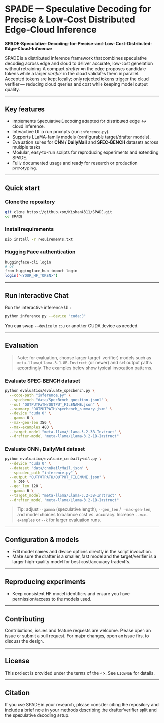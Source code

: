 # SPADE — Speculative Decoding for Precise & Low‑Cost Distributed Edge‑Cloud Inference

**SPADE-Speculative-Decoding-for-Precise-and-Low-Cost-Distributed-Edge-Cloud-Inference**

SPADE is a distributed inference framework that combines speculative decoding across edge and cloud to deliver accurate, low-cost generation without retraining. A compact *drafter* on the edge proposes candidate tokens while a larger *verifier* in the cloud validates them in parallel. Accepted tokens are kept locally; only rejected tokens trigger the cloud verifier — reducing cloud queries and cost while keeping model output quality.

---

## Key features

* Implements Speculative Decoding adapted for distributed edge ↔ cloud inference.
* Interactive UI to run prompts (run `inference.py`).
* Supports LLaMA-family models (configurable target/drafter models).
* Evaluation suites for **CNN / DailyMail** and **SPEC‑BENCH** datasets across multiple tasks.
* Modular, easy-to-run scripts for reproducing experiments and extending SPADE.
* Fully documented usage and ready for research or production prototyping.

---

## Quick start

### Clone the repository

```bash
git clone https://github.com/Kishan4311/SPADE.git
cd SPADE
```

### Install requirements

```bash
pip install -r requirements.txt
```

### Hugging Face authentication

```bash
huggingface-cli login
# or
from huggingface_hub import login
login("<YOUR_HF_TOKEN>")
```

---

## Run Interactive Chat 

Run the interactive inference UI :

```bash
python inference.py --device "cuda:0"
```

You can swap `--device` to `cpu` or another CUDA device as needed.

---

## Evaluation

> Note: for evaluation, choose larger target (verifier) models such as `meta-llama/Llama-3.1-8B-Instruct` (or newer) and set output paths accordingly. The examples below show typical invocation patterns.

### Evaluate SPEC‑BENCH dataset

```bash
python evaluation/evaluate_specbench.py \
  --code-path "inference.py" \
  --specbench "data/SpecBench_question.jsonl" \
  --out "OUTPUTPATH/OUTPUT_FILENAME.json" \
  --summary "OUTPUTPATH/specbench_summary.json" \
  --device "cuda:0" \
  --gamma 6 \
  --max-gen-len 256 \
  --max-examples 480 \
  --target-model "meta-llama/Llama-3.2-3B-Instruct" \
  --drafter-model "meta-llama/Llama-3.2-1B-Instruct"
```

### Evaluate CNN / DailyMail dataset

```bash
python evaluation/evaluate_cnnDailyMail.py \
  --device "cuda:0" \
  --dataset "data/cnnDailyMail.json" \
  --specdec_path "inference.py" \
  --output "OUTPUTPATH/OUTPUT_FILENAME.json" \
  --k 200 \
  --gen_len 128 \
  --gamma 6 \
  --target_model "meta-llama/Llama-3.2-3B-Instruct" \
  --drafter_model "meta-llama/Llama-3.2-1B-Instruct"
```

> Tip: adjust `--gamma` (speculative length), `--gen_len` / `--max-gen-len`, and model choices to balance cost vs. accuracy. Increase `--max-examples` or `--k` for larger evaluation runs.

---

## Configuration & models

* Edit model names and device options directly in the script invocation.
* Make sure the drafter is a smaller, fast model and the target/verifier is a larger high-quality model for best cost/accuracy tradeoffs.

---

## Reproducing experiments

* Keep consistent HF model identifiers and ensure you have permission/access to the models used.

---

## Contributing

Contributions, issues and feature requests are welcome. Please open an issue or submit a pull request. For major changes, open an issue first to discuss the design.

---

## License

This project is provided under the terms of the <>. See `LICENSE` for details.

---

## Citation

If you use SPADE in your research, please consider citing the repository and include a brief note in your methods describing the drafter/verifier split and the speculative decoding setup.


